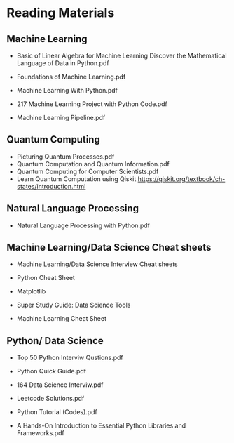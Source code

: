 # Reading Materials

## Machine Learning

- Basic of Linear Algebra for Machine Learning Discover the Mathematical Language of Data in Python.pdf

- Foundations of Machine Learning.pdf

- Machine Learning With Python.pdf

- 217 Machine Learning Project with Python Code.pdf

- Machine Learning Pipeline.pdf

## Quantum Computing

- Picturing Quantum Processes.pdf
- Quantum Computation and Quantum Information.pdf
- Quantum Computing for Computer Scientists.pdf
- Learn Quantum Computation using Qiskit https://qiskit.org/textbook/ch-states/introduction.html 

## Natural Language Processing

- Natural Language Processing with Python.pdf

## Machine Learning/Data Science Cheat sheets

- Machine Learning/Data Science Interview Cheat sheets

- Python Cheat Sheet

- Matplotlib

- Super Study Guide: Data Science Tools

- Machine Learning Cheat Sheet

## Python/ Data Science

- Top 50 Python Interviw Qustions.pdf

- Python Quick Guide.pdf

- 164 Data Science Interviw.pdf

- Leetcode Solutions.pdf

- Python Tutorial (Codes).pdf

- A Hands-On Introduction to Essential Python Libraries and Frameworks.pdf
